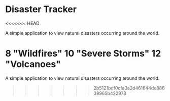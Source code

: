 # Disaster Tracker
<<<<<<< HEAD

A simple application to view natural disasters occurring around the world.


8 "Wildfires"
10 "Severe Storms"
12 "Volcanoes"
=======
A simple application to view natural disasters occurring around the world.
>>>>>>> 2b5121bdf0cfa3a2d461644de88639965b422978
